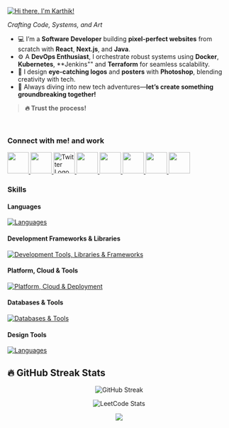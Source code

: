 [![Hi there, I'm Karthik!](https://readme-typing-svg.demolab.com?font=Inter+Tight&weight=600&size=30&duration=2500&pause=1000&color=0078D7&vCenter=true&width=435&lines=Hi+there%2C+I'm+Karthik)](https://git.io/typing-svg)

*Crafting&nbsp;Code,&nbsp;Systems,&nbsp;and&nbsp;Art*  

- 💻 I’m a **Software Developer** building **pixel-perfect websites** from scratch with **React**, **Next.js**, and **Java**.  
- ⚙️ A **DevOps Enthusiast**, I orchestrate robust systems using **Docker**, **Kubernetes**, **Jenkins"" and **Terraform** for seamless scalability.  
- 🎨 I design **eye-catching logos** and **posters** with **Photoshop**, blending creativity with tech.  
- 🚀 Always diving into new tech adventures—**let’s create something groundbreaking together!**  

> **🔥 Trust the process!**
<br/>

### Connect with me! and work

<a href="https://linkedin.com/in/karthik-6603p" target="_blank">
	<img src="https://uxwing.com/wp-content/themes/uxwing/download/brands-and-social-media/linkedin-app-icon.svg" width="48" height="48"></img>
</a>
<a href="mailto:karthik.p6603@gmail.com" target="_blank">
	<img src="https://uxwing.com/wp-content/themes/uxwing/download/brands-and-social-media/gmail-icon.svg" width="48" height="48"></img>
</a>
<a href="https://twitter.com/karthik6603" target="_blank">
	<img src="https://uxwing.com/wp-content/themes/uxwing/download/brands-and-social-media/x-social-media-logo-icon.svg" width="48" height="48" alt="Twitter Logo">
</a>
<a href="https://instagram.com/karxthik_6" target="_blank">
	<img src="https://uxwing.com/wp-content/themes/uxwing/download/brands-and-social-media/ig-instagram-icon.svg" width="48" height="48"></img>
</a>
<a href="https://threads.net/@karxthik_6" target="_blank">
	<img src="https://uxwing.com/wp-content/themes/uxwing/download/brands-and-social-media/threads-app-icon.svg"  width="48" height="48"></img>
</a>
<a href="https://facebook.com/karthik6603 target="_blank">
	<img src="https://uxwing.com/wp-content/themes/uxwing/download/brands-and-social-media/facebook-square-icon.svg" width="48" height="48"></img>
</a>

<a href="https://t.me/karthik6603" target="_blank">
	<img src="https://uxwing.com/wp-content/themes/uxwing/download/brands-and-social-media/telegram-icon.svg" width="48" height="48"></img>
</a>

<a href="https://t.me/karthik6603" target="_blank">
	<img src="https://uxwing.com/wp-content/themes/uxwing/download/brands-and-social-media/wa-whatsapp-icon.svg" width="48" height="48"></img>
</a>


<br/>

### Skills

#### Languages

[![Languages](https://skillicons.dev/icons?i=java,js,typescript&perline=6)](https://skillicons.dev)

#### Development Frameworks & Libraries 

[![Development Tools, Libraries & Frameworks](https://skillicons.dev/icons?i=react,nextjs,spring,hibernate,tailwind,html,css&perline=6)](https://skillicons.dev)

#### Platform, Cloud & Tools

[![Platform, Cloud & Deployment](https://skillicons.dev/icons?i=aws,linux,docker,kubernetes,jenkins,terraform,ansible,nginx,prometheus,grafana,git,github,gitlab,postman,vscode,eclipse,intellij&perline=6)](https://skillicons.dev)

#### Databases & Tools

[![Databases & Tools](https://skillicons.dev/icons?i=mysql,mongodb&perline=6)](https://skillicons.dev)

#### Design Tools

[![Languages](https://skillicons.dev/icons?i=ps,ai,figma&perline=6)](https://skillicons.dev)

## 🔥 GitHub Streak Stats

<p align="center">
  <img src="https://streak-stats.demolab.com?user=karthik6603&locale=en&mode=daily&theme=dark&hide_border=false&border_radius=5&order=3" alt="GitHub Streak" />
</p>

<p align="center">
  <img src="https://leetcard.jacoblin.cool/karthik6603?ext=heatmap&theme=dark&font=baloo&border=1&show_stats=true&bg=000000&animation=true" alt="LeetCode Stats" />
</p>

<p align="center">
  <img src="https://capsule-render.vercel.app/api?type=waving&height=100&color=00F7FF&section=footer"/>
</p>


